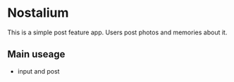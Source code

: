 # Nostalium
This is a simple post feature app. Users post photos and memories about it.

## Main useage
* input and post
